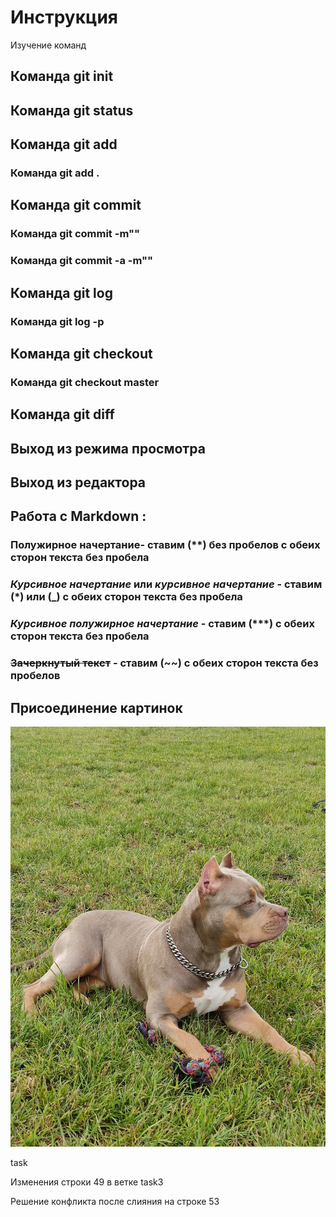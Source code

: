 # Инструкция

Изучение команд

## Команда git init

## Команда git status

## Команда git add

### Команда git add .

## Команда git commit

### Команда git commit -m""

### Команда git commit -a -m""

## Команда git log

### Команда git log -p

## Команда git checkout

### Команда git checkout master

## Команда git diff

## Выход из режима просмотра

## Выход из редактора

## Работа с Markdown :

### **Полужирное начертание**- ставим (**) без пробелов с обеих сторон текста без пробела

### *Курсивное начертание* или _курсивное начертание_ - ставим (*) или (_) с обеих сторон текста без пробела

### ***Курсивное полужирное начертание***  - ставим (***) с обеих сторон текста без пробела

### ~~Зачеркнутый текст~~ - ставим (~~) с обеих сторон текста без пробелов

## Присоединение картинок

![alt text for image](IMG_20220727_074648.jpg)

task

Изменения строки 49 в ветке task3



Решение конфликта после слияния на строке 53

